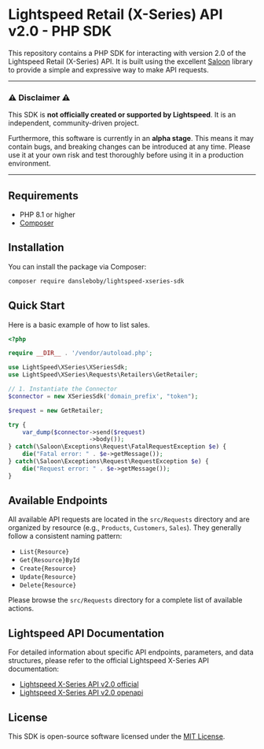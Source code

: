 # Lightspeed Retail (X-Series) API v2.0 - PHP SDK

This repository contains a PHP SDK for interacting with version 2.0 of the Lightspeed Retail (X-Series) API. It is built using the excellent [Saloon](https://github.com/saloonphp/saloon) library to provide a simple and expressive way to make API requests.

---

### ⚠️ Disclaimer ⚠️

This SDK is **not officially created or supported by Lightspeed**. It is an independent, community-driven project.

Furthermore, this software is currently in an **alpha stage**. This means it may contain bugs, and breaking changes can be introduced at any time. Please use it at your own risk and test thoroughly before using it in a production environment.

---

## Requirements

- PHP 8.1 or higher
- [Composer](https://getcomposer.org/)

## Installation

You can install the package via Composer:

```bash
composer require dansleboby/lightspeed-xseries-sdk
```

## Quick Start

Here is a basic example of how to list sales.

```php
<?php

require __DIR__ . '/vendor/autoload.php';

use LightSpeed\XSeries\XSeriesSdk;
use LightSpeed\XSeries\Requests\Retailers\GetRetailer;

// 1. Instantiate the Connector
$connector = new XSeriesSdk('domain_prefix', "token");

$request = new GetRetailer;

try {
	var_dump($connector->send($request)
					   ->body());
} catch(\Saloon\Exceptions\Request\FatalRequestException $e) {
	die("Fatal error: " . $e->getMessage());
} catch(\Saloon\Exceptions\Request\RequestException $e) {
	die("Request error: " . $e->getMessage());
}
```

## Available Endpoints

All available API requests are located in the `src/Requests` directory and are organized by resource (e.g., `Products`, `Customers`, `Sales`). They generally follow a consistent naming pattern:

*   `List{Resource}`
*   `Get{Resource}ById`
*   `Create{Resource}`
*   `Update{Resource}`
*   `Delete{Resource}`

Please browse the `src/Requests` directory for a complete list of available actions.

## Lightspeed API Documentation

For detailed information about specific API endpoints, parameters, and data structures, please refer to the official Lightspeed X-Series API documentation:
- [Lightspeed X-Series API v2.0 official](https://x-series-api.lightspeedhq.com/reference)
- [Lightspeed X-Series API v2.0 openapi](https://x-series-api.lightspeedhq.com/openapi)

## License

This SDK is open-source software licensed under the [MIT License](LICENSE).
